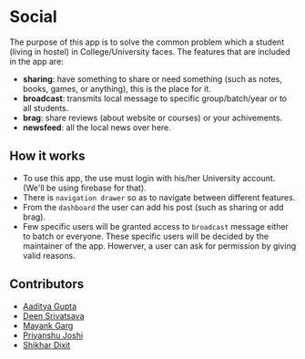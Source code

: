# Social

The purpose of this app is to solve the common problem which a student (living in hostel) in College/University faces. The features that are included in the app are:
- __sharing__: have something to share or need something (such as notes, books, games, or anything), this is the place for it.
- __broadcast__: transmits local message to specific group/batch/year or to all students. 
- __brag__: share reviews (about website or courses) or your achivements.
- __newsfeed__: all the local news over here.

## How it works
* To use this app, the use must login with his/her University account. (We'll be using firebase for that).
* There is `navigation drawer` so as to navigate between different features. 
* From the `dashboard` the user can add his post (such as sharing or add brag).
* Few specific users will be granted access to `broadcast` message either to batch or everyone. These specific users will be decided by the maintainer of the app. Howerver, a user can ask for permission by giving valid reasons.

## Contributors
* [Aaditya Gupta]([https://github.com/aadi-29](https://github.com/aadi-29))
* [Deen Srivatsava]([https://github.com/deenanathS](https://github.com/deenanathS))
* [Mayank Garg]([https://github.com/martinetmayank](https://github.com/martinetmayank))
* [Priyanshu Joshi]([https://github.com/priyanshujoshilpj](https://github.com/priyanshujoshilpj))
* [Shikhar Dixit](https://github.com/ShikharDixit627)
